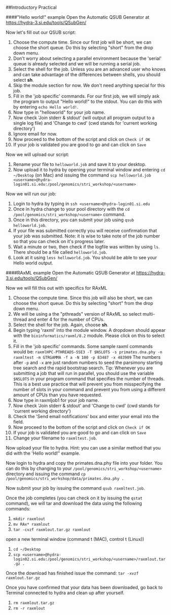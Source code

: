 ##Introductory Practical

####"Hello world!" example
Open the Automatic QSUB Generator at <https://hydra-3.si.edu/tools/QSubGen/>

Now let's fill out our QSUB script:

1. Choose the compute time. Since our first job will be short, we can choose the short queue. Do this by selecting "short" from the drop down menu.
2. Don't worry about selecting a parallel environment because the 'serial' queue is already selected and we will be running a serial job.
3. Select the shell for the job. Unless you are an advanced user who knows and can take advantage of the differences between shells, you should select **sh**.
4. Skip the module section for now. We don't need anything special for this job.
5. Fill in the 'job specific' commands. For our first job, we will simply ask the program to output "Hello world!" to the stdout. You can do this with by entering `echo Hello world!`.
6. Now type in "helloworld" for your job name.
7. Now check 'Join stderr & stdout' (will output all program output to a single log file) and 'Change to cwd' (cwd stands for 'current working directory')
8. Ignore email for now.
9. Now proceed to the bottom of the script and click on `Check if OK`
10. If your job is validated you are good to go and can click on `Save`

Now we will upload our script:

1. Rename your file to `helloworld.job` and save it to your desktop.
2. Now upload it to hydra by opening your terminal window and entering `cd ~/Desktop` (on Mac) and issuing the command `scp helloworld.job <username>@hydra-login01.si.edu:/pool/genomics/stri_workshop/<username>`

Now we will run our job:

1. Login to hydra by typing in `ssh <username>@hydra-login01.si.edu`
2. Once in hydra change to your pool directory with the `cd /pool/genomics/stri_workshop/<username>` command.
3. Once in this directory, you can submit your job using `qsub helloworld.job`.
4. If your file was submitted correctly you will receive confirmation that your job was submitted. Note: it is wise to take note of the job number so that you can check on it's progress later.
5. Wait a minute or two, then check if the logfile was written by using `ls`. There should be a file called `helloworld.job`.
6. Look at it using `less helloworld.job`. You should be able to see your Hello world output.

####RAxML example
Open the Automatic QSUB Generator at <https://hydra-3.si.edu/tools/QSubGen/>

Now we will fill this out with specifics for RAxML

1. Choose the compute time. Since this job will also be short, we can choose the short queue. Do this by selecting "short" from the drop down menu.
2. We will be using a the "pthreads" version of RAxML so select multi-thread and enter 4 for the number of CPUs.
3. Select the shell for the job. Again, choose **sh**.
4. Begin typing 'raxml' into the module window. A dropdown should appear with the `bioinformatics/raxml/8.2` module. Please click on this to select it.
5. Fill in the 'job specific' commands. Some sample raxml commands would be: `raxmlHPC-PTHREADS-SSE3 -T $NSLOTS -s primates.dna.phy -n raxmltest -m GTRGAMMA -f a -N 100 -p 83487 -x 483909` The numbers after `-p` and `-x` are just random numbers to seed the parsimony starting tree search and the rapid bootstrap search. Tip: Whenever you are submitting a job that will run in parallel, you should use the variable `$NSLOTS` in your program command that specifies the number of threads. This is a best use practice that will prevent you from misspecifying the number of slots in your command and prevent you from using a different amount of CPUs than you have requested.
6. Now type in raxmljob1 for your job name.
7. Now check 'Join stderr & stdout' and 'Change to cwd' (cwd stands for 'current working directory')
8. Check the 'Send email notifications' box and enter your email into the field.
9. Now proceed to the bottom of the script and click on `Check if OK`
10. If your job is validated you are good to go and can click on `Save`
11. Change your filename to `raxmltest.job`.

Now upload your file to hydra. Hint: you can use a similar method that you did with the 'Hello world!" example.

Now login to hydra and copy the primates.dna.phy file into your folder. You can do this by changing to your `/pool/genomics/stri_workshop/<username>` directory and issuing the command `cp /pool/genomics/stri_workshop/data/primates.dna.phy .`

Now submit your job by issuing the command `qsub raxmltest.job`.

Once the job completes (you can check on it by issuing the `qstat` command), we will tar and download the data using the following commands:

1. `mkdir raxmlout`
2. `mv RAx* raxmlout`
3. `tar -cvzf raxmlout.tar.gz raxmlout`

open a new terminal window (command t (MAC), control t (Linux))

1. `cd ~/Desktop`
2. `scp <username>@hydra-login02.si.edu:/pool/genomics/stri_workshop/<username>/raxmlout.tar.gz .`

Once the download has finished issue the command:
`tar -xvzf raxmlout.tar.gz`

Once you have confirmed that your data has been downloaded, go back to Terminal connected to hydra and clean up after yourself.

1. `rm raxmlout.tar.gz`
2. `rm -r raxmlout`
